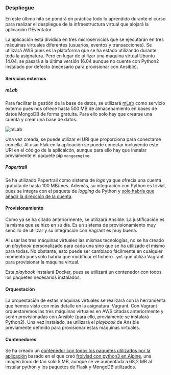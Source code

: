 ### Despliegue

En este último hito se pondrá en práctica todo lo aprendido durante el curso para realizar el despliegue de la infraestructura virtual que alojará la aplicación GEventator.

La aplicación está dividida en tres microservicios que se ejecutarán en tres máquinas virtuales diferentes (usuarios, eventos y transacciones). Se utilizará AWS pues es la plataforma que se ha estado utilizando durante toda la asignatura. Pero en lugar de utilizar una máquina virtual Ubuntu 14.04, se pasará a la última versión 16.04 aunque no cuente con Python2 instalado por defecto (necesario para provisionar con Ansible).

#### Servicios externos

##### mLab

Para facilitar la gestión de la base de datos, se utilizará [mLab](https://mlab.com/) como servicio externo pues nos ofrece hasta 500 MB de almacenamiento en bases de datos MongoDB de forma gratuita. Para ello solo hay que crearse una cuenta y crear una base de datos:

![mLab](https://cloud.githubusercontent.com/assets/6973564/22506587/94b28540-e881-11e6-9580-ed9a54ba0844.png)

Una vez creada, se puede utilizar el URI que proporciona para conectarse con ella. Al usar Flak en la aplicación se puede conectar incluyendo este URI en el código de la aplicaicón, aunque para ello hay que instalar previamente el paquete pip `mongoengine`.

##### Papertrail

Se ha utilizado Papertrail como sistema de *logs* ya que ofrecía una cuenta gratuita de hasta 100 MB/mes. Además, su integración con Python es trivial, pues se integra con el paquete de *logging* de Python y [solo habría que añadir la dirección de la cuenta](http://help.papertrailapp.com/kb/configuration/configuring-centralized-logging-from-python-apps/).

#### Provisionamiento

Como ya se ha citado anteriormente, se utilizará Ansible. La justificación es la misma que se hizo en su día. Es un sistema de provisionamiento muy sencillo de utilizar y su integración con Vagrant es muy buena.

Al usar las tres máquinas virtuales las mismas tecnologías, no se ha creado un *playbook* personalizado para cada una sino que se ha utilizado el mismo para todas. No obstante, esto puede ser cambiado fácilmente en cualquier momento pues solo habría que modificar el fichero `.yml` que utiliza Vagrant para provisionar la máquina virtual.

Este *playbook* instalará Docker, pues se utilizará un contenedor con todos los paquetes necesarios instalados.

#### Orquestación

La orquestación de estas máquinas virtuales se realizará con la herramienta que hemos visto con más detalle en la asignatura: Vagrant. Con Vagrant orquestaremos las tres máquinas virtuales en AWS citadas anteriormente y serán provisionadas con Ansible (para ello, previamente se instalará Python2). Una vez instalado, se utilizará el *playbook* de Ansible previamente definido para provisionar estas máquinas virtuales.

#### Contenedores

Se ha creado un [contenedor con todos los paquetes utilizados por la aplicación](https://hub.docker.com/r/fblupi/alpine-flask-mongo/) basado en el que creó [frolvlad con python3 en Alpine](https://hub.docker.com/r/frolvlad/alpine-python3/), una imagen linux de tan solo 5 MB, aunque se ve aumentada a 68,2 MB al instalar python y los paquetes de Flask y MongoDB utilizados.
